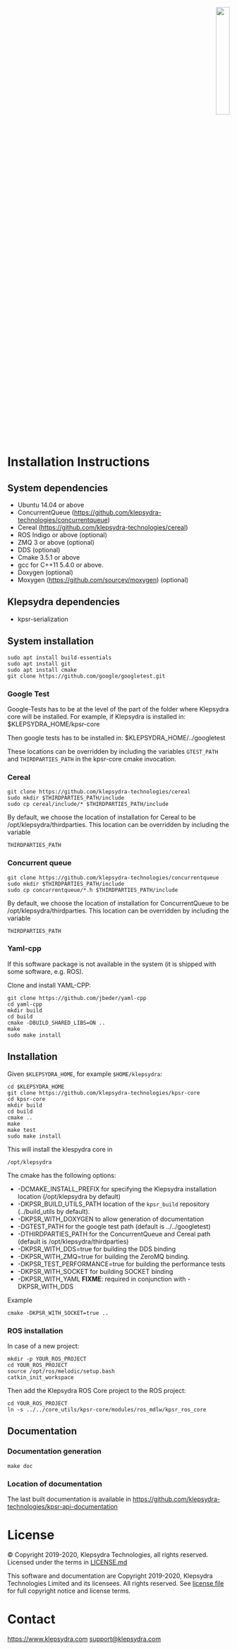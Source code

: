<p align="right">
  <img width="25%" height="25%"src="../images/klepsydra_logo.jpg">
</p>

# Installation Instructions

## System dependencies

* Ubuntu 14.04 or above
* ConcurrentQueue (https://github.com/klepsydra-technologies/concurrentqueue)
* Cereal (https://github.com/klepsydra-technologies/cereal)
* ROS Indigo or above (optional)
* ZMQ 3 or above (optional)
* DDS (optional)
* Cmake 3.5.1 or above
* gcc for C++11 5.4.0 or above.
* Doxygen (optional)
* Moxygen (https://github.com/sourcey/moxygen) (optional)

## Klepsydra dependencies

* kpsr-serialization

## System installation

	sudo apt install build-essentials
	sudo apt install git
	sudo apt install cmake
	git clone https://github.com/google/googletest.git

### Google Test

Google-Tests has to be at the level of the part of the folder where Klepsydra core will be installed. For example, if Klepsydra is installed in:
	$KLEPSYDRA_HOME/kpsr-core

Then google tests has to be installed in:
	$KLEPSYDRA_HOME/../googletest

These locations can be overridden by including the variables `GTEST_PATH` and `THIRDPARTIES_PATH` in the kpsr-core cmake invocation.

### Cereal
	git clone https://github.com/klepsydra-technologies/cereal
	sudo mkdir $THIRDPARTIES_PATH/include
	sudo cp cereal/include/* $THIRDPARTIES_PATH/include

By default, we choose the location of installation for Cereal to be /opt/klepsydra/thirdparties.
This location can be overridden by including the variable

	THIRDPARTIES_PATH

### Concurrent queue

	git clone https://github.com/klepsydra-technologies/concurrentqueue
	sudo mkdir $THIRDPARTIES_PATH/include
	sudo cp concurrentqueue/*.h $THIRDPARTIES_PATH/include

By default, we choose the location of installation for ConcurrentQueue to be /opt/klepsydra/thirdparties.
This location can be overridden by including the variable

	THIRDPARTIES_PATH

### Yaml-cpp

If this software package is not available in the system (it is shipped with some software, e.g. ROS).

Clone and install YAML-CPP:

	git clone https://github.com/jbeder/yaml-cpp
	cd yaml-cpp
	mkdir build
	cd build
	cmake -DBUILD_SHARED_LIBS=ON ..
	make
	sudo make install

## Installation

Given ```$KLEPSYDRA_HOME```, for example ```$HOME/klepsydra```:

```
cd $KLEPSYDRA_HOME
git clone https://github.com/klepsydra-technologies/kpsr-core
cd kpsr-core
mkdir build
cd build
cmake ..
make
make test
sudo make install
```

This will install the klespydra core in

	/opt/klepsydra

The cmake has the following options:

* -DCMAKE_INSTALL_PREFIX for specifying the Klepsydra installation location (/opt/klepsydra by default)
* -DKPSR_BUILD_UTILS_PATH location of the ```kpsr_build``` repository (../build_utils by default).
* -DKPSR_WITH_DOXYGEN to allow generation of documentation
* -DGTEST_PATH for the google test path (default is ../../googletest)
* -DTHIRDPARTIES_PATH for the ConcurrentQueue and Cereal path (default is /opt/klepsydra/thirdparties)
* -DKPSR_WITH_DDS=true for building the DDS binding
* -DKPSR_WITH_ZMQ=true for building the ZeroMQ binding.
* -DKPSR_TEST_PERFORMANCE=true for building the performance tests
* -DKPSR_WITH_SOCKET for building SOCKET binding
* -DKPSR_WITH_YAML **FIXME**: required in conjunction with -DKPSR_WITH_DDS

Example

```
cmake -DKPSR_WITH_SOCKET=true ..
```


### ROS installation

In case of a new project:

```
mkdir -p YOUR_ROS_PROJECT
cd YOUR_ROS_PROJECT
source /opt/ros/melodic/setup.bash
catkin_init_workspace
```

Then add the Klepsydra ROS Core project to the ROS project:

```
cd YOUR_ROS_PROJECT
ln -s ../../core_utils/kpsr-core/modules/ros_mdlw/kpsr_ros_core
```

## Documentation

### Documentation generation

```
make doc
```

### Location of documentation

The last built documentation is available in https://github.com/klepsydra-technologies/kpsr-api-documentation

#  License

&copy; Copyright 2019-2020, Klepsydra Technologies, all rights reserved. Licensed under the terms in [LICENSE.md](./LICENSE.md)

This software and documentation are Copyright 2019-2020, Klepsydra Technologies
Limited and its licensees. All rights reserved. See [license file](./LICENSE.md) for full copyright notice and license terms.

#  Contact

https://www.klepsydra.com
support@klepsydra.com

